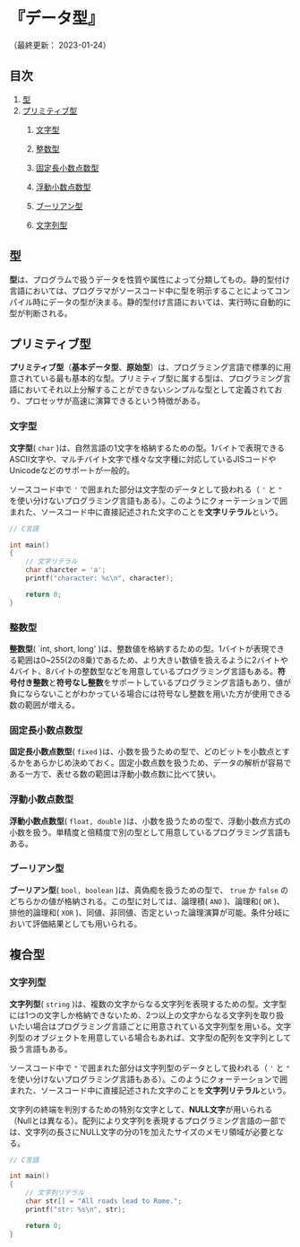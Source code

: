 # 『データ型』

（最終更新： 2023-01-24）


## 目次

1. [型](#型)
1. [プリミティブ型](#プリミティブ型)
	1. [文字型](#文字型)
	1. [整数型](#整数型)
	1. [固定長小数点数型](#固定長小数点数型)
	1. [浮動小数点数型](#浮動小数点数型)
	1. [ブーリアン型](#ブーリアン型)

	1. [文字列型](#文字列型)


## 型

**型**は、プログラムで扱うデータを性質や属性によって分類してもの。静的型付け言語においては、プログラマがソースコード中に型を明示することによってコンパイル時にデータの型が決まる。静的型付け言語においては、実行時に自動的に型が判断される。


## プリミティブ型

**プリミティブ型**（**基本データ型**、**原始型**）は、プログラミング言語で標準的に用意されている最も基本的な型。プリミティブ型に属する型は、プログラミング言語においてそれ以上分解することができないシンプルな型として定義されており、プロセッサが高速に演算できるという特徴がある。

### 文字型

**文字型**( `char` )は、自然言語の1文字を格納するための型。1バイトで表現できるASCII文字や、マルチバイト文字で様々な文字種に対応しているJISコードやUnicodeなどのサポートが一般的。

ソースコード中で `'` で囲まれた部分は文字型のデータとして扱われる（ `'` と `"` を使い分けないプログラミング言語もある）。このようにクォーテーションで囲まれた、ソースコード中に直接記述された文字のことを**文字リテラル**という。

```c
// C言語

int main()
{
    // 文字リテラル
    char charcter = 'a';
    printf("character: %c\n", character);

    return 0;
}
```

### 整数型

**整数型**( `int, short, long' )は、整数値を格納するための型。1バイトが表現できる範囲は0~255(2の8乗)であるため、より大きい数値を扱えるように2バイトや4バイト、8バイトの整数型などを用意しているプログラミング言語もある。**符号付き整数**と**符号なし整数**をサポートしているプログラミング言語もあり、値が負にならないことがわかっている場合には符号なし整数を用いた方が使用できる数の範囲が増える。

### 固定長小数点数型

**固定長小数点数型**( `fixed` )は、小数を扱うための型で、どのビットを小数点とするかをあらかじめ決めておく。固定小数点数を扱うため、データの解析が容易である一方で、表せる数の範囲は浮動小数点数に比べて狭い。

### 浮動小数点数型

**浮動小数点数型**( `float, double` )は、小数を扱うための型で、浮動小数点方式の小数を扱う。単精度と倍精度で別の型として用意しているプログラミング言語もある。

### ブーリアン型

**ブーリアン型**( `bool, boolean` )は、真偽痴を扱うための型で、 `true` か `false` のどちらかの値が格納される。この型に対しては、論理積( `AND` )、論理和( `OR` )、排他的論理和( `XOR` )、同値、非同値、否定といった論理演算が可能。条件分岐において評価結果としても用いられる。


## 複合型

### 文字列型

**文字列型**( `string` )は、複数の文字からなる文字列を表現するための型。文字型には1つの文字しか格納できないため、2つ以上の文字からなる文字列を取り扱いたい場合はプログラミング言語ごとに用意されている文字列型を用いる。文字列型のオブジェクトを用意している場合もあれば、文字型の配列を文字列として扱う言語もある。

ソースコード中で `"` で囲まれた部分は文字列型のデータとして扱われる（ `'` と `"` を使い分けないプログラミング言語もある）。このようにクォーテーションで囲まれた、ソースコード中に直接記述された文字のことを**文字列リテラル**という。

文字列の終端を判別するための特別な文字として、**NULL文字**が用いられる（Nullとは異なる）。配列により文字列を表現するプログラミング言語の一部では、文字列の長さにNULL文字の分の1を加えたサイズのメモリ領域が必要となる。

```c
// C言語

int main()
{
    // 文字列リテラル
    char str[] = "All roads lead to Rome.";
    printf("str: %s\n", str);

    return 0;
}
```
